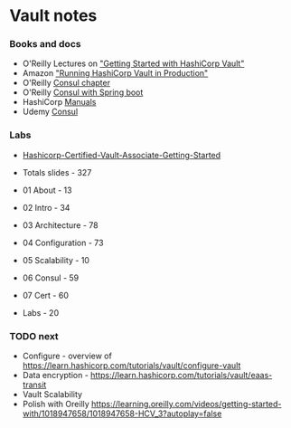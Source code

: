 # Vault notes

### Books and docs

* O'Reilly Lectures on ["Getting Started with HashiCorp Vault"](https://learning.oreilly.com/videos/getting-started-with/1018947658/)
* Amazon ["Running HashiCorp Vault in Production"](https://www.amazon.com/Running-HashiCorp-Vault-Production-McTeer-ebook/dp/B08JJLGMZ3/ref=sr_1_2)
* O'Reilly [Consul chapter](https://learning.oreilly.com/library/view/hands-on-infrastructure-monitoring/9781789612349/d8c01db8-8675-4bda-b0d5-71301bd187a5.xhtml)
* O'Reilly [Consul with Spring boot](https://learning.oreilly.com/library/view/mastering-spring-cloud/9781788475433/82644fbb-5beb-4bf5-838f-cd65790d95bb.xhtml)
* HashiCorp [Manuals](https://learn.hashicorp.com/)
* Udemy [Consul](https://www.udemy.com/course/hashicorp-consul/) 

### Labs

* [Hashicorp-Certified-Vault-Associate-Getting-Started](https://github.com/ned1313/Hashicorp-Certified-Vault-Associate-Getting-Started)

* Totals slides - 327
* 01 About - 13
* 02 Intro - 34
* 03 Architecture - 78
* 04 Configuration - 73
* 05 Scalability - 10  
* 06 Consul - 59
* 07 Cert - 60
  
* Labs - 20

### TODO next

* Configure - overview of https://learn.hashicorp.com/tutorials/vault/configure-vault
* Data encryption - https://learn.hashicorp.com/tutorials/vault/eaas-transit
* Vault Scalability 
* Polish with Oreilly https://learning.oreilly.com/videos/getting-started-with/1018947658/1018947658-HCV_3?autoplay=false

